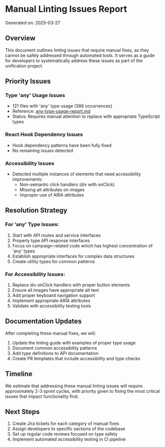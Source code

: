 # Manual Linting Issues Report

Generated on: 2025-03-27

## Overview

This document outlines linting issues that require manual fixes, as they cannot be safely addressed through automated tools. It serves as a guide for developers to systematically address these issues as part of the unification project.

## Priority Issues

### Type 'any' Usage Issues

- 121 files with 'any' type usage (386 occurrences)
- Reference: [any-type-usage-report.md](./any-type-usage-report.md)
- Status: Requires manual attention to replace with appropriate TypeScript types

### React Hook Dependency Issues

- Hook dependency patterns have been fully fixed
- No remaining issues detected

### Accessibility Issues

- Detected multiple instances of elements that need accessibility improvements:
  - Non-semantic click handlers (div with onClick)
  - Missing alt attributes on images
  - Improper use of ARIA attributes

## Resolution Strategy

### For 'any' Type Issues:

1. Start with API routes and service interfaces
2. Properly type API response interfaces
3. Focus on campaign-related code which has highest concentration of 'any' types
4. Establish appropriate interfaces for complex data structures
5. Create utility types for common patterns

### For Accessibility Issues:

1. Replace div onClick handlers with proper button elements
2. Ensure all images have appropriate alt text
3. Add proper keyboard navigation support
4. Implement appropriate ARIA attributes
5. Validate with accessibility testing tools

## Documentation Updates

After completing these manual fixes, we will:

1. Update the linting guide with examples of proper type usage
2. Document common accessibility patterns
3. Add type definitions to API documentation
4. Create PR templates that include accessibility and type checks

## Timeline

We estimate that addressing these manual linting issues will require approximately 2-3 sprint cycles, with priority given to fixing the most critical issues that impact functionality first.

## Next Steps

1. Create Jira tickets for each category of manual fixes
2. Assign developers to specific sections of the codebase
3. Set up regular code reviews focused on type safety
4. Implement automated accessibility testing in CI pipeline
